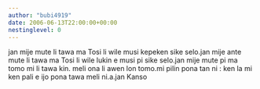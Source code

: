 ```yaml
---
author: "bubi4919"
date: 2006-06-13T22:00:00+00:00
nestinglevel: 0
---
```

jan mije mute li tawa ma Tosi li wile musi kepeken sike selo.jan mije ante mute li tawa ma Tosi li wile lukin e musi pi sike selo.jan mije mute pi ma tomo mi li tawa kin. meli ona li awen lon tomo.mi pilin pona tan ni : ken la mi ken pali e ijo pona tawa meli ni.a.jan Kanso